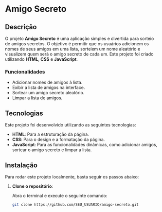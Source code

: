 # Amigo Secreto

## Descrição

O projeto **Amigo Secreto** é uma aplicação simples e divertida para sorteio de amigos secretos. O objetivo é permitir que os usuários adicionem os nomes de seus amigos em uma lista, sorteiem um nome aleatório e visualizem quem será o amigo secreto de cada um. Este projeto foi criado utilizando **HTML**, **CSS** e **JavaScript**.

### Funcionalidades

- Adicionar nomes de amigos à lista.
- Exibir a lista de amigos na interface.
- Sortear um amigo secreto aleatório.
- Limpar a lista de amigos.

## Tecnologias

Este projeto foi desenvolvido utilizando as seguintes tecnologias:

- **HTML**: Para a estruturação da página.
- **CSS**: Para o design e a formatação da página.
- **JavaScript**: Para as funcionalidades dinâmicas, como adicionar amigos, sortear o amigo secreto e limpar a lista.

## Instalação

Para rodar este projeto localmente, basta seguir os passos abaixo:

1. **Clone o repositório**:

   Abra o terminal e execute o seguinte comando:

   ```bash
   git clone https://github.com/SEU_USUARIO/amigo-secreto.git
